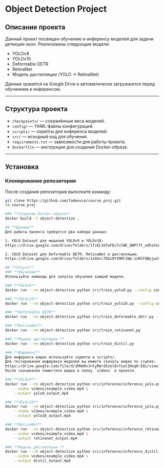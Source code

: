 # **Object Detection Project**

## **Описание проекта**
Данный проект посвящен обучению и инференсу моделей для задачи детекции окон. Реализованы следующие модели:
- YOLOv9
- YOLOv10
- Deformable DETR
- RetinaNet
- Модель дистилляции (YOLO → RetinaNet)

Данные хранятся на Google Drive и автоматически загружаются перед обучением и инференсом.

---

## **Структура проекта**
- `checkpoints/` — сохранённые веса моделей.
- `config/` — YAML-файлы конфигураций.
- `scripts/` — скрипты для инференса моделей.
- `src/` — исходный код для обучения.
- `requirements.txt` — зависимости для работы проекта.
- `Dockerfile` — инструкции для создания Docker-образа.

---

## **Установка**
### **Клонирование репозитория**
После создания репозитория выполните команду:
```bash
git clone https://github.com/fadeevie/course_proj.git
cd course_proj

### **Создание Docker-образа**
docker build -t object-detection .

## **Данные**
Для работы проекта требуется два набора данных:

1. YOLO Dataset для моделей YOLOv9 и YOLOv10:
https://drive.google.com/drive/folders/1fzEL3dfwFDcfulWE_QWPlft_edhzXs8e?usp=drive_link

2. COCO Dataset для Deformable DETR, RetinaNet и дистилляции:
https://drive.google.com/drive/folders/1nGUcc7bbz8Y1MHl1Wp-znNlFQByjwzVs?usp=drive_link

## **Запуск**
### **Обучение**
Используйте команды для запуска обучения каждой модели.

### **YOLOv9**
docker run --rm object-detection python src/train_yolo9.py --config config/config_yolo9.yaml

### **YOLOv10**
docker run --rm object-detection python src/train_yolo10.py --config config/config_yolo10.yaml

### **Deformable DETR**
docker run --rm object-detection python src/train_deformable_detr.py --config config/config_deformable_detr.py

### **RetinaNet**
docker run --rm object-detection python src/train_retinanet.py

### **Модель дистилляции **
docker run --rm object-detection python src/train_distil.py

### **Инференс**
Для инференса видео используйте скрипты в scripts/.
Для тестирования инференса моделей вы можете скачать видео по ссылке:
https://drive.google.com/file/d/1MOmRvJntyMArd5zel6xTuxCIHoq0-E8i/view?usp=sharing
После скачивания поместите видео в папку `videos` в проекте.

### **YOLOv9**
docker run --rm object-detection python src/inference/inference_yolo.py \
    --video videos/example_video.mp4 \
    --output yolo9_output.mp4

### **YOLOv10**
docker run --rm object-detection python src/inference/inference_yolo.py \
    --video videos/example_video.mp4 \
    --output yolo10_output.mp4

### **RetinaNet**
docker run --rm object-detection python src/inference/inference_retinanet.py \
    --video videos/example_video.mp4 \
    --output retinanet_output.mp4

### **Модель дистилляции **
docker run --rm object-detection python src/inference/inference_distil.py \
    --video videos/example_video.mp4 \
    --output distil_output.mp4
